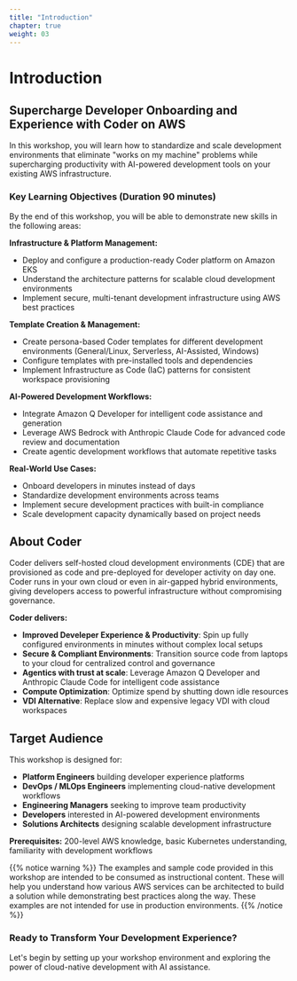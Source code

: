 ```yaml
---
title: "Introduction"
chapter: true
weight: 03
---
```


# Introduction

## Supercharge Developer Onboarding and Experience with Coder on AWS

In this workshop, you will learn how to standardize and scale development environments that eliminate "works on my machine" problems while supercharging productivity with AI-powered development tools on your existing AWS infrastructure.

### Key Learning Objectives (Duration 90 minutes)

By the end of this workshop, you will be able to demonstrate new skills in the following areas:

**Infrastructure & Platform Management:**
- Deploy and configure a production-ready Coder platform on Amazon EKS
- Understand the architecture patterns for scalable cloud development environments
- Implement secure, multi-tenant development infrastructure using AWS best practices

**Template Creation & Management:**
- Create persona-based Coder templates for different development environments (General/Linux, Serverless, AI-Assisted, Windows)
- Configure templates with pre-installed tools and dependencies
- Implement Infrastructure as Code (IaC) patterns for consistent workspace provisioning

**AI-Powered Development Workflows:**
- Integrate Amazon Q Developer for intelligent code assistance and generation
- Leverage AWS Bedrock with Anthropic Claude Code for advanced code review and documentation
- Create agentic development workflows that automate repetitive tasks

**Real-World Use Cases:**
- Onboard developers in minutes instead of days
- Standardize development environments across teams
- Implement secure development practices with built-in compliance
- Scale development capacity dynamically based on project needs

## About Coder

Coder delivers self-hosted cloud development environments (CDE) that are provisioned as code and pre-deployed for developer activity on day one. Coder runs in your own cloud or even in air-gapped hybrid environments, giving developers access to powerful infrastructure without compromising governance. 


**Coder delivers:**
- **Improved Develeper Experience & Productivity**: Spin up fully configured environments in minutes without complex local setups
- **Secure & Compliant Environments**: Transition source code from laptops to your cloud for centralized control and governance
- **Agentics with trust at scale**: Leverage Amazon Q Developer and Anthropic Claude Code for intelligent code assistance
- **Compute Optimization**: Optimize spend by shutting down idle resources
- **VDI Alternative**: Replace slow and expensive legacy VDI with cloud workspaces 


## Target Audience

This workshop is designed for:
- **Platform Engineers** building developer experience platforms
- **DevOps / MLOps Engineers** implementing cloud-native development workflows  
- **Engineering Managers** seeking to improve team productivity
- **Developers** interested in AI-powered development environments
- **Solutions Architects** designing scalable development infrastructure

**Prerequisites:** 200-level AWS knowledge, basic Kubernetes understanding, familiarity with development workflows

{{% notice warning %}}
The examples and sample code provided in this workshop are intended to be consumed as instructional content. These will help you understand how various AWS services can be architected to build a solution while demonstrating best practices along the way. These examples are not intended for use in production environments.
{{% /notice %}}

### Ready to Transform Your Development Experience?
Let's begin by setting up your workshop environment and exploring the power of cloud-native development with AI assistance.
